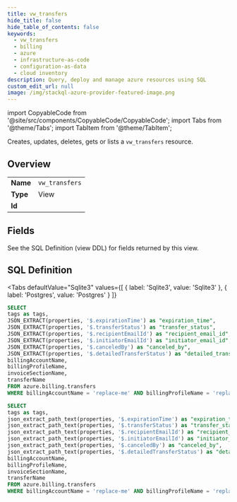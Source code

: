 ```yaml
--- 
title: vw_transfers
hide_title: false
hide_table_of_contents: false
keywords:
  - vw_transfers
  - billing
  - azure
  - infrastructure-as-code
  - configuration-as-data
  - cloud inventory
description: Query, deploy and manage azure resources using SQL
custom_edit_url: null
image: /img/stackql-azure-provider-featured-image.png
---
```


import CopyableCode from '@site/src/components/CopyableCode/CopyableCode';
import Tabs from '@theme/Tabs';
import TabItem from '@theme/TabItem';

Creates, updates, deletes, gets or lists a <code>vw_transfers</code> resource.

## Overview
<table><tbody>
<tr><td><b>Name</b></td><td><code>vw_transfers</code></td></tr>
<tr><td><b>Type</b></td><td>View</td></tr>
<tr><td><b>Id</b></td><td><CopyableCode code="azure.billing.vw_transfers" /></td></tr>
</tbody></table>

## Fields

See the SQL Definition (view DDL) for fields returned by this view.

## SQL Definition

<Tabs
defaultValue="Sqlite3"
values={[
{ label: 'Sqlite3', value: 'Sqlite3' },
{ label: 'Postgres', value: 'Postgres' }
]}
>
<TabItem value="Sqlite3">

```sql
SELECT
tags as tags,
JSON_EXTRACT(properties, '$.expirationTime') as "expiration_time",
JSON_EXTRACT(properties, '$.transferStatus') as "transfer_status",
JSON_EXTRACT(properties, '$.recipientEmailId') as "recipient_email_id",
JSON_EXTRACT(properties, '$.initiatorEmailId') as "initiator_email_id",
JSON_EXTRACT(properties, '$.canceledBy') as "canceled_by",
JSON_EXTRACT(properties, '$.detailedTransferStatus') as "detailed_transfer_status",
billingAccountName,
billingProfileName,
invoiceSectionName,
transferName
FROM azure.billing.transfers
WHERE billingAccountName = 'replace-me' AND billingProfileName = 'replace-me' AND invoiceSectionName = 'replace-me';
```

</TabItem>
<TabItem value="Postgres">

```sql
SELECT
tags as tags,
json_extract_path_text(properties, '$.expirationTime') as "expiration_time",
json_extract_path_text(properties, '$.transferStatus') as "transfer_status",
json_extract_path_text(properties, '$.recipientEmailId') as "recipient_email_id",
json_extract_path_text(properties, '$.initiatorEmailId') as "initiator_email_id",
json_extract_path_text(properties, '$.canceledBy') as "canceled_by",
json_extract_path_text(properties, '$.detailedTransferStatus') as "detailed_transfer_status",
billingAccountName,
billingProfileName,
invoiceSectionName,
transferName
FROM azure.billing.transfers
WHERE billingAccountName = 'replace-me' AND billingProfileName = 'replace-me' AND invoiceSectionName = 'replace-me';
```

</TabItem>
</Tabs>
